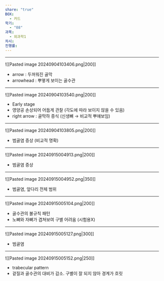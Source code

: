 ```yaml
---
share: "true"
BOX:
  - 카드
학기:
  - "08"
과목:
  - 외과학1
차시: 
진행률: 
---
```



---

![[Pasted image 20240904103406.png|200]]

- arrow : 두꺼워진 골막
- arrowhead : 뿌옇게 보이는 골수관

---

![[Pasted image 20240904103540.png|200]]

- Early stage
- 영양공 손상되어 어둡게 관찰 (각도에 따라 보이지 않을 수 있음)
- right arrow : 골막하 증식 (신생뼈 → 비교적 뿌얘보임)

---

![[Pasted image 20240904103805.png|200]]

- 범골염 증상 (비교적 명확)

---

![[Pasted image 20240915004913.png|200]]

- 범골염 증상

---

![[Pasted image 20240915004952.png|350]]

- 범골염, 앞다리 전체 범위

---

![[Pasted image 20240915005104.png|200]]

- 골수관의 불규칙 패턴
- 노뼈와 자뼈가 겹쳐보여 구별 어려움 (시험용X)

---

![[Pasted image 20240915005127.png|300]]

- 범골염



---

![[Pasted image 20240915005152.png|250]]

- trabecular pattern
- 겉질과 골수관의 대비가 감소. 구별이 잘 되지 않아 경계가 흐릿